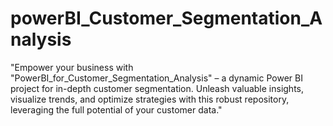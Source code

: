 # powerBI_Customer_Segmentation_Analysis
 "Empower your business with "PowerBI_for_Customer_Segmentation_Analysis" – a dynamic Power BI project for in-depth customer segmentation. Unleash valuable insights, visualize trends, and optimize strategies with this robust repository, leveraging the full potential of your customer data."
